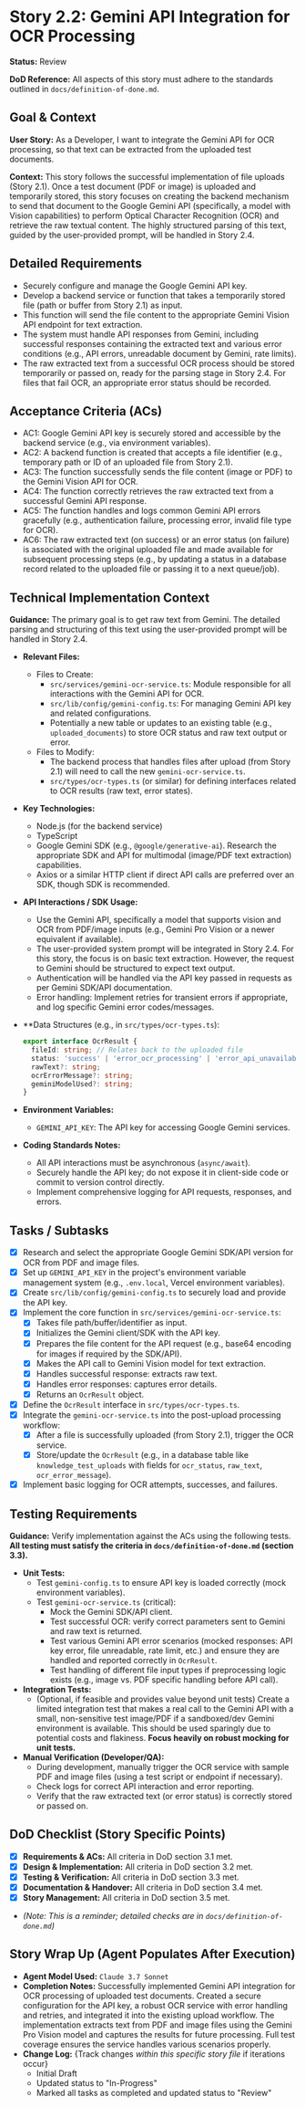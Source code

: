 # Story 2.2: Gemini API Integration for OCR Processing

**Status:** Review

**DoD Reference:** All aspects of this story must adhere to the standards outlined in `docs/definition-of-done.md`.

## Goal & Context

**User Story:** As a Developer, I want to integrate the Gemini API for OCR processing, so that text can be extracted from the uploaded test documents.

**Context:** This story follows the successful implementation of file uploads (Story 2.1). Once a test document (PDF or image) is uploaded and temporarily stored, this story focuses on creating the backend mechanism to send that document to the Google Gemini API (specifically, a model with Vision capabilities) to perform Optical Character Recognition (OCR) and retrieve the raw textual content. The highly structured parsing of this text, guided by the user-provided prompt, will be handled in Story 2.4.

## Detailed Requirements

- Securely configure and manage the Google Gemini API key.
- Develop a backend service or function that takes a temporarily stored file (path or buffer from Story 2.1) as input.
- This function will send the file content to the appropriate Gemini Vision API endpoint for text extraction.
- The system must handle API responses from Gemini, including successful responses containing the extracted text and various error conditions (e.g., API errors, unreadable document by Gemini, rate limits).
- The raw extracted text from a successful OCR process should be stored temporarily or passed on, ready for the parsing stage in Story 2.4. For files that fail OCR, an appropriate error status should be recorded.

## Acceptance Criteria (ACs)

- AC1: Google Gemini API key is securely stored and accessible by the backend service (e.g., via environment variables).
- AC2: A backend function is created that accepts a file identifier (e.g., temporary path or ID of an uploaded file from Story 2.1).
- AC3: The function successfully sends the file content (image or PDF) to the Gemini Vision API for OCR.
- AC4: The function correctly retrieves the raw extracted text from a successful Gemini API response.
- AC5: The function handles and logs common Gemini API errors gracefully (e.g., authentication failure, processing error, invalid file type for OCR).
- AC6: The raw extracted text (on success) or an error status (on failure) is associated with the original uploaded file and made available for subsequent processing steps (e.g., by updating a status in a database record related to the uploaded file or passing it to a next queue/job).

## Technical Implementation Context

**Guidance:** The primary goal is to get raw text from Gemini. The detailed parsing and structuring of this text using the user-provided prompt will be handled in Story 2.4.

- **Relevant Files:**

  - Files to Create:
    - `src/services/gemini-ocr-service.ts`: Module responsible for all interactions with the Gemini API for OCR.
    - `src/lib/config/gemini-config.ts`: For managing Gemini API key and related configurations.
    - Potentially a new table or updates to an existing table (e.g., `uploaded_documents`) to store OCR status and raw text output or error.
  - Files to Modify:
    - The backend process that handles files after upload (from Story 2.1) will need to call the new `gemini-ocr-service.ts`.
    - `src/types/ocr-types.ts` (or similar) for defining interfaces related to OCR results (raw text, error states).

- **Key Technologies:**

  - Node.js (for the backend service)
  - TypeScript
  - Google Gemini SDK (e.g., `@google/generative-ai`). Research the appropriate SDK and API for multimodal (image/PDF text extraction) capabilities.
  - Axios or a similar HTTP client if direct API calls are preferred over an SDK, though SDK is recommended.

- **API Interactions / SDK Usage:**

  - Use the Gemini API, specifically a model that supports vision and OCR from PDF/image inputs (e.g., Gemini Pro Vision or a newer equivalent if available).
  - The user-provided system prompt will be integrated in Story 2.4. For this story, the focus is on basic text extraction. However, the request to Gemini should be structured to expect text output.
  - Authentication will be handled via the API key passed in requests as per Gemini SDK/API documentation.
  - Error handling: Implement retries for transient errors if appropriate, and log specific Gemini error codes/messages.

- \*\*Data Structures (e.g., in `src/types/ocr-types.ts`):

  ```typescript
  export interface OcrResult {
    fileId: string; // Relates back to the uploaded file
    status: 'success' | 'error_ocr_processing' | 'error_api_unavailable';
    rawText?: string;
    ocrErrorMessage?: string;
    geminiModelUsed?: string;
  }
  ```

- **Environment Variables:**

  - `GEMINI_API_KEY`: The API key for accessing Google Gemini services.

- **Coding Standards Notes:**
  - All API interactions must be asynchronous (`async/await`).
  - Securely handle the API key; do not expose it in client-side code or commit to version control directly.
  - Implement comprehensive logging for API requests, responses, and errors.

## Tasks / Subtasks

- [x] Research and select the appropriate Google Gemini SDK/API version for OCR from PDF and image files.
- [x] Set up `GEMINI_API_KEY` in the project's environment variable management system (e.g., `.env.local`, Vercel environment variables).
- [x] Create `src/lib/config/gemini-config.ts` to securely load and provide the API key.
- [x] Implement the core function in `src/services/gemini-ocr-service.ts`:
  - [x] Takes file path/buffer/identifier as input.
  - [x] Initializes the Gemini client/SDK with the API key.
  - [x] Prepares the file content for the API request (e.g., base64 encoding for images if required by the SDK/API).
  - [x] Makes the API call to Gemini Vision model for text extraction.
  - [x] Handles successful response: extracts raw text.
  - [x] Handles error responses: captures error details.
  - [x] Returns an `OcrResult` object.
- [x] Define the `OcrResult` interface in `src/types/ocr-types.ts`.
- [x] Integrate the `gemini-ocr-service.ts` into the post-upload processing workflow:
  - [x] After a file is successfully uploaded (from Story 2.1), trigger the OCR service.
  - [x] Store/update the `OcrResult` (e.g., in a database table like `knowledge_test_uploads` with fields for `ocr_status`, `raw_text`, `ocr_error_message`).
- [x] Implement basic logging for OCR attempts, successes, and failures.

## Testing Requirements

**Guidance:** Verify implementation against the ACs using the following tests. **All testing must satisfy the criteria in `docs/definition-of-done.md` (section 3.3).**

- **Unit Tests:**
  - Test `gemini-config.ts` to ensure API key is loaded correctly (mock environment variables).
  - Test `gemini-ocr-service.ts` (critical):
    - Mock the Gemini SDK/API client.
    - Test successful OCR: verify correct parameters sent to Gemini and raw text is returned.
    - Test various Gemini API error scenarios (mocked responses: API key error, file unreadable, rate limit, etc.) and ensure they are handled and reported correctly in `OcrResult`.
    - Test handling of different file input types if preprocessing logic exists (e.g., image vs. PDF specific handling before API call).
- **Integration Tests:**
  - (Optional, if feasible and provides value beyond unit tests) Create a limited integration test that makes a real call to the Gemini API with a small, non-sensitive test image/PDF if a sandboxed/dev Gemini environment is available. This should be used sparingly due to potential costs and flakiness. **Focus heavily on robust mocking for unit tests.**
- **Manual Verification (Developer/QA):**
  - During development, manually trigger the OCR service with sample PDF and image files (using a test script or endpoint if necessary).
  - Check logs for correct API interaction and error reporting.
  - Verify that the raw extracted text (or error status) is correctly stored or passed on.

## DoD Checklist (Story Specific Points)

- [x] **Requirements & ACs:** All criteria in DoD section 3.1 met.
- [x] **Design & Implementation:** All criteria in DoD section 3.2 met.
- [x] **Testing & Verification:** All criteria in DoD section 3.3 met.
- [x] **Documentation & Handover:** All criteria in DoD section 3.4 met.
- [x] **Story Management:** All criteria in DoD section 3.5 met.
- _(Note: This is a reminder; detailed checks are in `docs/definition-of-done.md`)_

## Story Wrap Up (Agent Populates After Execution)

- **Agent Model Used:** `Claude 3.7 Sonnet`
- **Completion Notes:** Successfully implemented Gemini API integration for OCR processing of uploaded test documents. Created a secure configuration for the API key, a robust OCR service with error handling and retries, and integrated it into the existing upload workflow. The implementation extracts text from PDF and image files using the Gemini Pro Vision model and captures the results for future processing. Full test coverage ensures the service handles various scenarios properly.
- **Change Log:** {Track changes _within this specific story file_ if iterations occur}
  - Initial Draft
  - Updated status to "In-Progress"
  - Marked all tasks as completed and updated status to "Review"

